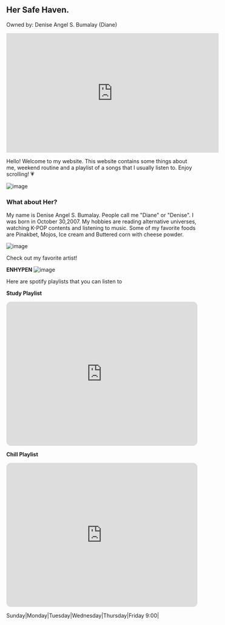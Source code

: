 ## Her Safe Haven.

Owned by: Denise Angel S. Bumalay (Diane)

<iframe width="560" height="315" src="https://www.youtube.com/embed/QZqD_Fme6xg" title="YouTube video player" frameborder="0" allow="accelerometer; autoplay; clipboard-write; encrypted-media; gyroscope; picture-in-picture" allowfullscreen></iframe>

Hello! Welcome to my website. This website contains some things about me, weekend routine and a playlist of a songs that I usually listen to. Enjoy scrolling! 💗

![image](https://user-images.githubusercontent.com/97162233/161942209-0da4ddb1-c7e2-402c-b4b3-a89182903d9f.png)



### What about Her?

My name is Denise Angel S. Bumalay. People call me "Diane" or "Denise". I was born in October 30,2007. My hobbies are reading alternative universes, watching K-POP contents and listening to music. Some of my favorite foods are Pinakbet, Mojos, Ice cream and Buttered corn with cheese powder.

![image](https://user-images.githubusercontent.com/97162233/162124853-ca0e00df-7807-4ec7-9880-8bc29eeab23e.png)


Check out my favorite artist! 

**ENHYPEN**
![image](https://user-images.githubusercontent.com/97162233/161955321-cd68fd32-3160-49a6-b500-762a8c3f715e.png)

Here are spotify playlists that you can listen to

**Study Playlist**

<iframe style="border-radius:12px" src="https://open.spotify.com/embed/playlist/1KhCwVUpjOWVJocCioCQDs?utm_source=generator" width="100%" height="380" frameBorder="0" allowfullscreen="" allow="autoplay; clipboard-write; encrypted-media; fullscreen; picture-in-picture"></iframe>

**Chill Playlist**

<iframe style="border-radius:12px" src="https://open.spotify.com/embed/playlist/6sjZDv8piNlYFynbjp4lNu?utm_source=generator" width="100%" height="380" frameBorder="0" allowfullscreen="" allow="autoplay; clipboard-write; encrypted-media; fullscreen; picture-in-picture"></iframe>



Sunday|Monday|Tuesday|Wednesday|Thursday|Friday
9:00|



